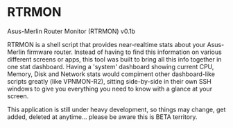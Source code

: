 # RTRMON
Asus-Merlin Router Monitor (RTRMON) v0.1b

RTRMON is a shell script that provides near-realtime stats about your Asus-Merlin firmware router. Instead of having to find this information on various different screens or apps, this tool was built to bring all this info together in one stat dashboard.  Having a 'system' dashboard showing current CPU, Memory, Disk and Network stats would compiment other dashboard-like scripts greatly (like VPNMON-R2), sitting side-by-side in their own SSH windows to give you everything you need to know with a glance at your screen.

This application is still under heavy development, so things may change, get added, deleted at anytime... please be aware this is BETA territory.
